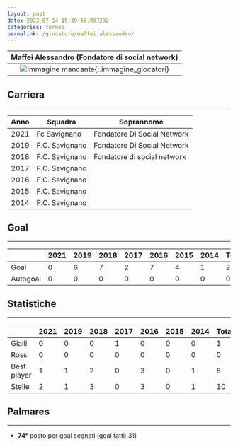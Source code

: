 ```yaml
---
layout: post
date: 2022-07-14 15:39:58.997292
categories: torneo
permalink: /giocatore/maffei_alessandro/
---
```

<link rel='stylesheets' href='./../assets/giocatori.css'>

| Maffei Alessandro (Fondatore di social network) |
|:-----:|
| ![Immagine mancante]('./../../assets/giocatori/maffei_alessandro.png){:.immagine_giocatori} |


## Carriera
----

|Anno|Squadra|Soprannome|
|:---:|---|---|
|2021|Fc Savignano|Fondatore Di Social Network|
|2019|F.C. Savignano|Fondatore Di Social Network|
|2018|F.C. Savignano|Fondatore di social network|
|2017|F.C. Savignano||
|2016|F.C. Savignano||
|2015|F.C. Savignano||
|2014|F.C. Savignano||


## Goal
----

| |2021|2019|2018|2017|2016|2015|2014| Totale |
|---|---|---|---|---|---|---|---|---|
|Goal|0|6|7|2|7|4|1|27|
|Autogoal|0|0|0|0|0|0|0|0|


## Statistiche
----

| |2021|2019|2018|2017|2016|2015|2014| Totale |
|---|---|---|---|---|---|---|---|---|
|Gialli|0|0|0|1|0|0|0|1|
|Rossi|0|0|0|0|0|0|0|0|
|Best player|1|1|2|0|3|0|1|8|
|Stelle|2|1|3|0|3|0|1|10|


## Palmares
----

- **74°** posto per goal segnati (goal fatti: 31)

